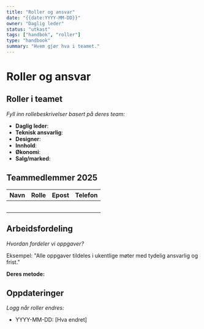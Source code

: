```yaml
---
title: "Roller og ansvar"
date: "{{date:YYYY-MM-DD}}"
owner: "Daglig leder"
status: "utkast"
tags: ["handbok", "roller"]
type: "handbook"
summary: "Hvem gjør hva i teamet."
---
```


# Roller og ansvar

## Roller i teamet

_Fyll inn rollebeskrivelser basert på deres team:_

- **Daglig leder**:
- **Teknisk ansvarlig**:
- **Designer**:
- **Innhold**:
- **Økonomi**:
- **Salg/marked**:

## Teammedlemmer 2025

| Navn | Rolle | Epost | Telefon |
| ---- | ----- | ----- | ------- |
|      |       |       |         |
|      |       |       |         |
|      |       |       |         |
|      |       |       |         |
|      |       |       |         |

## Arbeidsfordeling

_Hvordan fordeler vi oppgaver?_

Eksempel: "Alle oppgaver tildeles i ukentlige møter med tydelig ansvarlig og frist."

**Deres metode:**


## Oppdateringer

_Logg når roller endres:_

- YYYY-MM-DD: [Hva endret]
